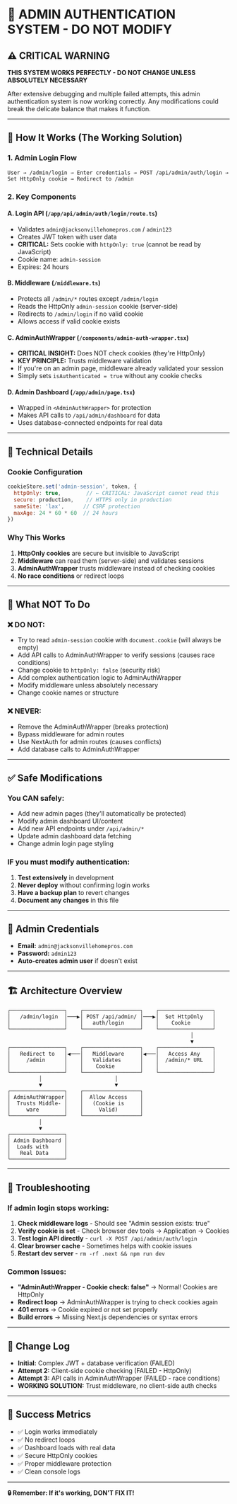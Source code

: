 # 🚨 ADMIN AUTHENTICATION SYSTEM - DO NOT MODIFY

## ⚠️ **CRITICAL WARNING**
**THIS SYSTEM WORKS PERFECTLY - DO NOT CHANGE UNLESS ABSOLUTELY NECESSARY**

After extensive debugging and multiple failed attempts, this admin authentication system is now working correctly. Any modifications could break the delicate balance that makes it function.

---

## 🎯 **How It Works (The Working Solution)**

### **1. Admin Login Flow**
```
User → /admin/login → Enter credentials → POST /api/admin/auth/login → Set HttpOnly cookie → Redirect to /admin
```

### **2. Key Components**

#### **A. Login API (`/app/api/admin/auth/login/route.ts`)**
- Validates `admin@jacksonvillehomepros.com` / `admin123`
- Creates JWT token with user data
- **CRITICAL:** Sets cookie with `httpOnly: true` (cannot be read by JavaScript)
- Cookie name: `admin-session`
- Expires: 24 hours

#### **B. Middleware (`/middleware.ts`)**
- Protects all `/admin/*` routes except `/admin/login`
- Reads the HttpOnly `admin-session` cookie (server-side)
- Redirects to `/admin/login` if no valid cookie
- Allows access if valid cookie exists

#### **C. AdminAuthWrapper (`/components/admin-auth-wrapper.tsx`)**
- **CRITICAL INSIGHT:** Does NOT check cookies (they're HttpOnly)
- **KEY PRINCIPLE:** Trusts middleware validation
- If you're on an admin page, middleware already validated your session
- Simply sets `isAuthenticated = true` without any cookie checks

#### **D. Admin Dashboard (`/app/admin/page.tsx`)**
- Wrapped in `<AdminAuthWrapper>` for protection
- Makes API calls to `/api/admin/dashboard` for data
- Uses database-connected endpoints for real data

---

## 🔧 **Technical Details**

### **Cookie Configuration**
```javascript
cookieStore.set('admin-session', token, {
  httpOnly: true,        // ← CRITICAL: JavaScript cannot read this
  secure: production,    // HTTPS only in production
  sameSite: 'lax',      // CSRF protection
  maxAge: 24 * 60 * 60  // 24 hours
})
```

### **Why This Works**
1. **HttpOnly cookies** are secure but invisible to JavaScript
2. **Middleware** can read them (server-side) and validates sessions
3. **AdminAuthWrapper** trusts middleware instead of checking cookies
4. **No race conditions** or redirect loops

---

## 🚫 **What NOT To Do**

### **❌ DO NOT:**
- Try to read `admin-session` cookie with `document.cookie` (will always be empty)
- Add API calls to AdminAuthWrapper to verify sessions (causes race conditions)
- Change cookie to `httpOnly: false` (security risk)
- Add complex authentication logic to AdminAuthWrapper
- Modify middleware unless absolutely necessary
- Change cookie names or structure

### **❌ NEVER:**
- Remove the AdminAuthWrapper (breaks protection)
- Bypass middleware for admin routes
- Use NextAuth for admin routes (causes conflicts)
- Add database calls to AdminAuthWrapper

---

## ✅ **Safe Modifications**

### **You CAN safely:**
- Add new admin pages (they'll automatically be protected)
- Modify admin dashboard UI/content
- Add new API endpoints under `/api/admin/*`
- Update admin dashboard data fetching
- Change admin login page styling

### **IF you must modify authentication:**
1. **Test extensively** in development
2. **Never deploy** without confirming login works
3. **Have a backup plan** to revert changes
4. **Document any changes** in this file

---

## 🔑 **Admin Credentials**
- **Email:** `admin@jacksonvillehomepros.com`
- **Password:** `admin123`
- **Auto-creates admin user** if doesn't exist

---

## 🏗️ **Architecture Overview**

```
┌─────────────────┐    ┌──────────────────┐    ┌─────────────────┐
│   /admin/login  │───▶│ POST /api/admin/ │───▶│  Set HttpOnly   │
│                 │    │   auth/login     │    │    Cookie       │
└─────────────────┘    └──────────────────┘    └─────────────────┘
                                                          │
                                                          ▼
┌─────────────────┐    ┌──────────────────┐    ┌─────────────────┐
│   Redirect to   │◀───│   Middleware     │◀───│   Access Any    │
│     /admin      │    │   Validates      │    │  /admin/* URL   │
│                 │    │    Cookie        │    │                 │
└─────────────────┘    └──────────────────┘    └─────────────────┘
          │                       │
          ▼                       ▼
┌─────────────────┐    ┌──────────────────┐
│ AdminAuthWrapper│    │  Allow Access    │
│  Trusts Middle- │    │   (Cookie is     │
│     ware        │    │     Valid)       │
└─────────────────┘    └──────────────────┘
          │
          ▼
┌─────────────────┐
│ Admin Dashboard │
│  Loads with     │
│   Real Data     │
└─────────────────┘
```

---

## 🐛 **Troubleshooting**

### **If admin login stops working:**

1. **Check middleware logs** - Should see "Admin session exists: true"
2. **Verify cookie is set** - Check browser dev tools → Application → Cookies
3. **Test login API directly** - `curl -X POST /api/admin/auth/login`
4. **Clear browser cache** - Sometimes helps with cookie issues
5. **Restart dev server** - `rm -rf .next && npm run dev`

### **Common Issues:**
- **"AdminAuthWrapper - Cookie check: false"** → Normal! Cookies are HttpOnly
- **Redirect loop** → AdminAuthWrapper is trying to check cookies again
- **401 errors** → Cookie expired or not set properly
- **Build errors** → Missing Next.js dependencies or syntax errors

---

## 📝 **Change Log**
- **Initial:** Complex JWT + database verification (FAILED)
- **Attempt 2:** Client-side cookie checking (FAILED - HttpOnly)
- **Attempt 3:** API calls in AdminAuthWrapper (FAILED - race conditions)
- **WORKING SOLUTION:** Trust middleware, no client-side auth checks

---

## 🎉 **Success Metrics**
- ✅ Login works immediately
- ✅ No redirect loops
- ✅ Dashboard loads with real data
- ✅ Secure HttpOnly cookies
- ✅ Proper middleware protection
- ✅ Clean console logs

---

**🔒 Remember: If it's working, DON'T FIX IT!**
